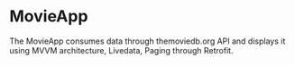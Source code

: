 # MovieApp
The MovieApp consumes data through themoviedb.org API and displays it using MVVM architecture, Livedata, Paging through Retrofit.
